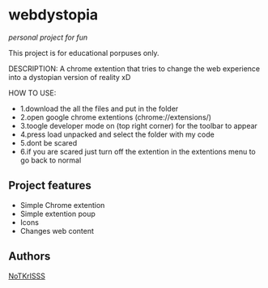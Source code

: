 # webdystopia

_personal project for fun_

This project is for educational porpuses only.

DESCRIPTION: A chrome extention that tries to change the web experience into a dystopian version of reality xD

HOW TO USE:

- 1.download the all the files and put in the folder
- 2.open google chrome extentions (chrome://extensions/)
- 3.toogle developer mode on (top right corner) for the toolbar to appear
- 4.press load unpacked and select the folder with my code
- 5.dont be scared
- 6.if you are scared just turn off the extention in the extentions menu to go back to normal

## Project features

- Simple Chrome extention
- Simple extention poup
- Icons
- Changes web content

## Authors

[NoTKrISSS](https://github.com/NoTKrISSS)
